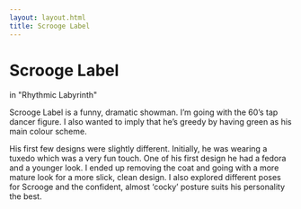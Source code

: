 ```yaml
---
layout: layout.html
title: Scrooge Label
---
```

<div class="leftPage">
               <div class="content">
               <h1>Scrooge Label</h1>
               <p>in "Rhythmic Labyrinth"</p>
               <p>Scrooge Label is a funny, dramatic showman. I’m going with the 60’s tap dancer figure. I also wanted to imply that he’s greedy by having green as his main colour scheme.</p>
               <p>His first few designs were slightly different. Initially, he was wearing a tuxedo which was a very fun touch. One of his first design he had a fedora and a younger look. I ended up removing the coat and going with a more mature look for a more slick, clean design. I also explored different poses for Scrooge and the confident, almost ‘cocky’ posture suits his personality the best. </p>
               </div>  
</div>
<div class="rightPage">
     <div class="photo sbA"></div>
     <div class="photo sbB"></div>
     <div class="sbA"></div>
     <div class="sbA"></div>
</div>

